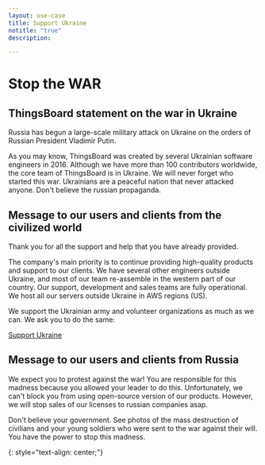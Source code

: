 ```yaml
---
layout: use-case
title: Support Ukraine
notitle: "true"
description:

---
```


# Stop the WAR

## ThingsBoard statement on the war in Ukraine

Russia has begun a large-scale military attack on Ukraine on the orders of Russian President Vladimir Putin.

As you may know, ThingsBoard was created by several Ukrainian software engineers in 2016. 
Although we have more than 100 contributors worldwide, the core team of ThingsBoard is in Ukraine. 
We will never forget who started this war.
Ukrainians are a peaceful nation that never attacked anyone. 
Don't believe the russian propaganda.

## Message to our users and clients from the civilized world

Thank you for all the support and help that you have already provided.

The company's main priority is to continue providing high-quality products and support to our clients.
We have several other engineers outside Ukraine, and most of our team re-assemble in the western part of our country. 
Our support, development and sales teams are fully operational. We host all our servers outside Ukraine in AWS regions (US).

We support the Ukrainian army and volunteer organizations as much as we can. We ask you to do the same:

<a style="margin: 10px 10px 10px 0;" href="https://war.ukraine.ua/support-ukraine/" class="button">Support Ukraine</a>

## Message to our users and clients from Russia

We expect you to protest against the war!
You are responsible for this madness because you allowed your leader to do this.
Unfortunately, we can't block you from using open-source version of our products.
However, we will stop sales of our licenses to russian companies asap.

Don't believe your government.
See photos of the mass destruction of civilians and your young soldiers who were sent to the war against their will.
You have the power to stop this madness.

{: style="text-align: center;"}
